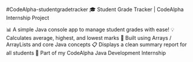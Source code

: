 #CodeAlpha-studentgradetracker
🎓 Student Grade Tracker | CodeAlpha Internship Project

📊 A simple Java console app to manage student grades with ease!
💡 Calculates average, highest, and lowest marks
🧮 Built using Arrays / ArrayLists and core Java concepts
📋 Displays a clean summary report for all students
🚀 Part of my CodeAlpha Java Development Internship
